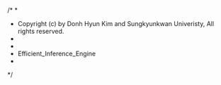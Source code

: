 /*
 *
 *    Copyright (c) by Donh Hyun Kim and Sungkyunkwan Univeristy, All rights reserved.
 *  
 *
 *    Efficient_Inference_Engine
 *
 */
